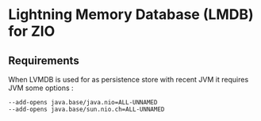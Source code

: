 # Lightning Memory Database (LMDB) for ZIO

## Requirements

When LVMDB is used for as persistence store with recent JVM it requires JVM some options :
```
--add-opens java.base/java.nio=ALL-UNNAMED
--add-opens java.base/sun.nio.ch=ALL-UNNAMED
```